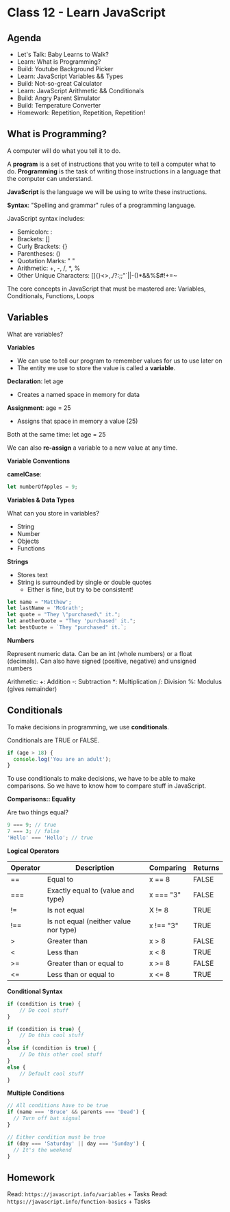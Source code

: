 # Class 12 - Learn JavaScript

## Agenda

- Let's Talk: Baby Learns to Walk?
- Learn: What is Programming?
- Build: Youtube Background Picker
- Learn: JavaScript Variables && Types
- Build: Not-so-great Calculator
- Learn: JavaScript Arithmetic && Conditionals
- Build: Angry Parent Simulator
- Build: Temperature Converter
- Homework: Repetition, Repetition, Repetition!

## What is Programming?

A computer will do what you tell it to do.

A **program** is a set of instructions that you write to tell a computer what to do.
**Programming** is the task of writing those instructions in a language that the computer can understand.

**JavaScript** is the language we will be using to write these instructions.

**Syntax**: "Spelling and grammar" rules of a programming language.

JavaScript syntax includes:

- Semicolon: :
- Brackets: []
- Curly Brackets: {}
- Parentheses: ()
- Quotation Marks: " "
- Arithmetic: +, -, /, \*, %
- Other Unique Characters: []{}<>,./?:;;"`\||-()\*&&%$#!+=~

The core concepts in JavaScript that must be mastered are: Variables, Conditionals, Functions, Loops

## Variables

What are variables?

**Variables**

- We can use to tell our program to remember values for us to use later on
- The entity we use to store the value is called a **variable**.

**Declaration**: let age

- Creates a named space in memory for data

**Assignment**: age = 25

- Assigns that space in memory a value (25)

Both at the same time: let age = 25

We can also **re-assign** a variable to a new value at any time.

**Variable Conventions**

**camelCase**:

```js
let numberOfApples = 9;
```

**Variables & Data Types**

What can you store in variables?

- String
- Number
- Objects
- Functions

**Strings**

- Stores text
- String is surrounded by single or double quotes
  - Either is fine, but try to be consistent!

```js
let name = "Matthew';
let lastName = 'McGrath';
let quote = "They \"purchased\" it.";
let anotherQuote = "They 'purchased' it.";
let bestQuote = `They "purchased" it.`;
```

**Numbers**

Represent numeric data. Can be an int (whole numbers) or a float (decimals).
Can also have signed (positive, negative) and unsigned numbers

Arithmetic:
+: Addition
-: Subtraction
\*: Multiplication
/: Division
%: Modulus (gives remainder)

## Conditionals

To make decisions in programming, we use **conditionals**.

Conditionals are TRUE or FALSE.

```js
if (age > 18) {
  console.log('You are an adult');
}
```

To use conditionals to make decisions, we have to be able to make comparisons. So we have to know how to compare stuff in JavaScript.

**Comparisons:: Equality**

Are two things equal?

```js
9 === 9; // true
7 === 3; // false
'Hello' === 'Hello'; // true
```

**Logical Operators**

| Operator | Description                           | Comparing | Returns |
| -------- | ------------------------------------- | --------- | ------- |
| ==       | Equal to                              | x == 8    | FALSE   |
| ===      | Exactly equal to (value and type)     | x === "3" | FALSE   |
| !=       | Is not equal                          | X != 8    | TRUE    |
| !==      | Is not equal (neither value nor type) | x !== "3" | TRUE    |
| >        | Greater than                          | x > 8     | FALSE   |
| <        | Less than                             | x < 8     | TRUE    |
| >=       | Greater than or equal to              | x >= 8    | FALSE   |
| <=       | Less than or equal to                 | x <= 8    | TRUE    |

**Conditional Syntax**

```js
if (condition is true) {
    // Do cool stuff
}
```

```js
if (condition is true) {
    // Do this cool stuff
}
else if (condition is true) {
    // Do this other cool stuff
}
else {
    // Default cool stuff
}
```

**Multiple Conditions**

```js
// All conditions have to be true
if (name === 'Bruce' && parents === 'Dead') {
  // Turn off bat signal
}

// Either condition must be true
if (day === 'Saturday' || day === 'Sunday') {
  // It's the weekend
}
```

## Homework

Read: `https://javascript.info/variables` + Tasks
Read: `https://javascript.info/function-basics` + Tasks
